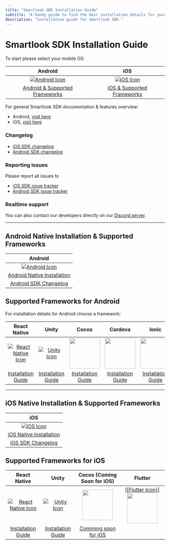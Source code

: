 ```yaml
---
title: "Smartlook SDK Installation Guide"
subtitle: "A handy guide to find the best installation details for your project."
description: "Installation guide for Smartlook SDK."
---
```


# Smartlook SDK Installation Guide


To start please select your mobile OS: 


|    Android   | iOS |   
|:--------------:|:--------:|
|  [![Android Icon](https://img.icons8.com/color/96/000000/android-os.png)](../sdk/sdk-installation-guide.md#android-native-installation--supported-frameworks) | [![iOS Icon](https://img.icons8.com/ios/99/000000/ios-logo.png)](../sdk/sdk-installation-guide.md#ios-native-installation--supported-frameworks)  
|  [Android & Supported Frameworks](../sdk/sdk-installation-guide.md#android-native-installation--supported-frameworks) | [iOS & Supported Frameworks](../sdk/sdk-installation-guide.md#ios-native-installation--supported-frameworks) | 

For general Smartlook SDK documentation & features overview: 
* Android, [visit here](https://smartlook.github.io/docs/sdk/android/#android)
* iOS, [visit here](https://smartlook.github.io/docs/sdk/ios/#ios)



### Changelog

- [iOS SDK changelog](https://github.com/smartlook/smartlook-ios-sdk)
- [Android SDK changelog](https://github.com/smartlook/smartlook-android-sdk)

### Reporting issues

Please report all issues to
- [iOS SDK issue tracker](https://github.com/smartlook/smartlook-ios-sdk/issues)
- [Android SDK issue tracker](https://github.com/smartlook/smartlook-android-sdk/issues)

### Realtime support

You can also contact our developers directly on our [Discord server](https://discord.gg/SbEt98m).

___

## Android Native Installation & Supported Frameworks

|    Android   |  
|:--------------:|
|  [![Android Icon](https://img.icons8.com/color/96/000000/android-os.png)](https://smartlook.github.io/docs/sdk/android/#installation)   
|  [Android Native Installation](https://smartlook.github.io/docs/sdk/android/#installation) 
|  [Android SDK Changelog](https://github.com/smartlook/smartlook-android-sdk)


## Supported Frameworks for Android

For installation details for Android choose a framework: 

|    React Native   | Unity | Cocos |   Cordova |  Ionic |  
|:--------------:|:--------:|:--------:|:--------:|:--------:|
|  [![React Native Icon](https://img.icons8.com/color/96/000000/react-native.png)](https://smartlook.github.io/docs/sdk/react-native/#android) | [![Unity Icon](https://img.icons8.com/ios-filled/96/000000/unity.png)](https://smartlook.github.io/docs/sdk/unity/#installation-for-android)  | [<img src="https://www.gamefromscratch.com/image.axd?picture=cocos2dx_portrait_thumb%5B2%5D.png" width="96">](https://smartlook.github.io/docs/sdk/cocos/#android)| [<img src="https://cordova.apache.org/static/img/cordova_256.png" width="96"> ](https://smartlook.github.io/docs/sdk/cordova-android/#installation) | [<img src="https://d2eip9sf3oo6c2.cloudfront.net/tags/images/000/000/324/square_256/ioniclogo.png" width="96">](https://smartlook.github.io/docs/sdk/ionic-android/) | 
|  [Installation Guide](https://smartlook.github.io/docs/sdk/react-native/#android) | [Installation Guide](https://smartlook.github.io/docs/sdk/unity/#installation-for-android) |[Installation Guide](https://smartlook.github.io/docs/sdk/cocos/#android)| [Installation Guide](https://smartlook.github.io/docs/sdk/cordova-android/#installation) | [Installation Guide](https://smartlook.github.io/docs/sdk/ionic-android/)



___

## iOS Native Installation & Supported Frameworks

|    iOS   |  
|:--------------:|
| [![iOS Icon](https://img.icons8.com/ios/99/000000/ios-logo.png)](https://smartlook.github.io/docs/sdk/ios/#installation)
| [iOS Native Installation](https://smartlook.github.io/docs/sdk/ios/#installation) 
| [iOS SDK Changelog](https://github.com/smartlook/smartlook-ios-sdk) 

## Supported Frameworks for iOS

|    React Native   | Unity | Cocos (Coming Soon for iOS) | Flutter |     
|:--------------:|:--------:|:--------:|:--------:|
|  [![React Native Icon](https://img.icons8.com/color/96/000000/react-native.png)](https://smartlook.github.io/docs/sdk/react-native/#ios) | [![Unity Icon](https://img.icons8.com/ios-filled/96/000000/unity.png)](https://smartlook.github.io/docs/sdk/unity/#installation-for-ios) | [<img src="https://www.gamefromscratch.com/image.axd?picture=cocos2dx_portrait_thumb%5B2%5D.png" width="96">](https://smartlook.github.io/docs/sdk/cocos/#ios) | [![Flutter Icon](<img src="https://avatars1.githubusercontent.com/u/14101776?s=200&v=4" width="96">](https://smartlook.github.io/docs/sdk/flutter/#android--ios) 
|  [Installation Guide](https://smartlook.github.io/docs/sdk/react-native/#ios) | [Installation Guide](https://smartlook.github.io/docs/sdk/unity/#installation-for-ios) | [Comming soon for iOS](https://smartlook.github.io/docs/sdk/cocos/#ios)









